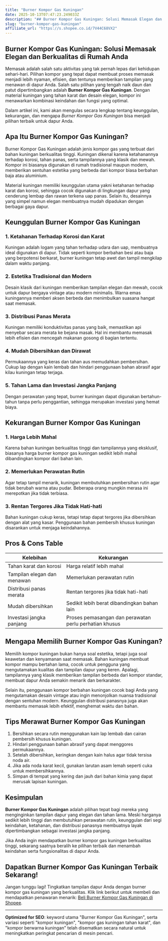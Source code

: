 ```yaml
---
title: "Burner Kompor Gas Kuningan"
date: 2025-10-13T07:47:23.249033Z
description: "## Burner Kompor Gas Kuningan: Solusi Memasak Elegan dan Berkualitas di Rumah Anda..."
slug: "burner-kompor-gas-kuningan"
affiliate_url: "https://s.shopee.co.id/7V44C68VX2"
---
```

## Burner Kompor Gas Kuningan: Solusi Memasak Elegan dan Berkualitas di Rumah Anda

Memasak adalah salah satu aktivitas yang tak pernah lepas dari kehidupan sehari-hari. Pilihan kompor yang tepat dapat membuat proses memasak menjadi lebih nyaman, efisien, dan tentunya memberikan tampilan yang menawan di dapur Anda. Salah satu pilihan yang tengah naik daun dan patut dipertimbangkan adalah **Burner Kompor Gas Kuningan**. Dengan material kuningan yang tahan karat dan desain elegan, kompor ini menawarkan kombinasi keindahan dan fungsi yang optimal.

Dalam artikel ini, kami akan mengulas secara lengkap tentang keunggulan, kekurangan, dan mengapa *Burner Kompor Gas Kuningan* bisa menjadi pilihan terbaik untuk dapur Anda.

## Apa Itu Burner Kompor Gas Kuningan?

Burner Kompor Gas Kuningan adalah jenis kompor gas yang terbuat dari bahan kuningan berkualitas tinggi. Kuningan dikenal karena ketahanannya terhadap korosi, tahan panas, serta tampilannya yang klasik dan mewah. Kompor ini biasanya digunakan di rumah tradisional maupun modern, memberikan sentuhan estetika yang berbeda dari kompor biasa berbahan baja atau aluminium.

Material kuningan memiliki keunggulan utama yakni ketahanan terhadap karat dan korosi, sehingga cocok digunakan di lingkungan dapur yang cenderung lembap dan rawan terkena uap panas. Selain itu, desainnya yang simpel namun elegan membuatnya mudah dipadukan dengan berbagai gaya dapur.

## Keunggulan Burner Kompor Gas Kuningan

### 1. Ketahanan Terhadap Korosi dan Karat
Kuningan adalah logam yang tahan terhadap udara dan uap, membuatnya ideal digunakan di dapur. Tidak seperti kompor berbahan besi atau baja yang berpotensi berkarat, burner kuningan tetap awet dan tampil mengkilap dalam waktu panjang.

### 2. Estetika Tradisional dan Modern
Desain klasik dari kuningan memberikan tampilan elegan dan mewah, cocok untuk dapur bergaya vintage atau modern minimalis. Warna emas kuningannya memberi aksen berbeda dan menimbulkan suasana hangat saat memasak.

### 3. Distribusi Panas Merata
Kuningan memiliki konduktivitas panas yang baik, memastikan api menyebar secara merata ke bejana masak. Hal ini membantu memasak lebih efisien dan mencegah makanan gosong di bagian tertentu.

### 4. Mudah Dibersihkan dan Dirawat
Permukaannya yang keras dan tahan aus memudahkan pembersihan. Cukup lap dengan kain lembab dan hindari penggunaan bahan abrasif agar kilau kuningan tetap terjaga.

### 5. Tahan Lama dan Investasi Jangka Panjang
Dengan perawatan yang tepat, burner kuningan dapat digunakan bertahun-tahun tanpa perlu penggantian, sehingga merupakan investasi yang hemat biaya.

## Kekurangan Burner Kompor Gas Kuningan

### 1. Harga Lebih Mahal
Karena bahan kuningan berkualitas tinggi dan tampilannya yang eksklusif, biasanya harga burner kompor gas kuningan sedikit lebih mahal dibandingkan kompor dari bahan lain.

### 2. Memerlukan Perawatan Rutin
Agar tetap tampil menarik, kuningan membutuhkan pembersihan rutin agar tidak berubah warna atau pudar. Beberapa orang mungkin merasa ini merepotkan jika tidak terbiasa.

### 3. Rentan Tergores Jika Tidak Hati-hati
Bahan kuningan cukup keras, tetapi tetap dapat tergores jika dibersihkan dengan alat yang kasar. Penggunaan bahan pembersih khusus kuningan disarankan untuk menjaga keindahannya.

## Pros & Cons Table

| Kelebihan                                           | Kekurangan                                            |
|-----------------------------------------------------|--------------------------------------------------------|
| Tahan karat dan korosi                            | Harga relatif lebih mahal                            |
| Tampilan elegan dan menawan                        | Memerlukan perawatan rutin                            |
| Distribusi panas merata                            | Rentan tergores jika tidak hati-hati                 |
| Mudah dibersihkan                                 | Sedikit lebih berat dibandingkan bahan lain           |
| Investasi jangka panjang                          | Proses pemasangan dan perawatan perlu perhatian khusus |

## Mengapa Memilih Burner Kompor Gas Kuningan?

Memilih kompor kuningan bukan hanya soal estetika, tetapi juga soal keawetan dan kenyamanan saat memasak. Bahan kuningan membuat kompor mampu bertahan lama, cocok untuk pengguna yang mengutamakan kualitas dan tampilan dapur yang keren. Apalagi, tampilannya yang klasik memberikan tampilan berbeda dari kompor standar, membuat dapur Anda semakin menarik dan berkarakter.

Selain itu, penggunaan kompor berbahan kuningan cocok bagi Anda yang mengutamakan desain vintage atau ingin menonjolkan nuansa tradisional dengan sentuhan modern. Keunggulan distribusi panasnya juga akan membantu memasak lebih efektif, menghemat waktu dan bahan.

## Tips Merawat Burner Kompor Gas Kuningan

1. Bersihkan secara rutin menggunakan kain lap lembab dan cairan pembersih khusus kuningan.
2. Hindari penggunaan bahan abrasif yang dapat menggores permukaannya.
3. Setelah dibersihkan, keringkan dengan kain halus agar tidak tersisa noda air.
4. Jika ada noda karat kecil, gunakan larutan asam lemah seperti cuka untuk membersihkannya.
5. Simpan di tempat yang kering dan jauh dari bahan kimia yang dapat merusak lapisan kuningan.

## Kesimpulan

**Burner Kompor Gas Kuningan** adalah pilihan tepat bagi mereka yang menginginkan tampilan dapur yang elegan dan tahan lama. Meski harganya sedikit lebih tinggi dan membutuhkan perawatan rutin, keunggulan dari segi keindahan, ketahanan, dan distribusi panasnya membuatnya layak dipertimbangkan sebagai investasi jangka panjang.

Jika Anda ingin mendapatkan burner kompor gas kuningan berkualitas tinggi, sekarang saatnya beralih ke pilihan terbaik dan menambah keindahan serta fungsionalitas di dapur Anda.

## Dapatkan Burner Kompor Gas Kuningan Terbaik Sekarang!

Jangan tunggu lagi! Tingkatkan tampilan dapur Anda dengan burner kompor gas kuningan yang berkualitas. Klik link berikut untuk membeli dan mendapatkan penawaran menarik: [Beli Burner Kompor Gas Kuningan di Shopee](https://s.shopee.co.id/7V44C68VX2).

---

**Optimized for SEO**: keyword utama "Burner Kompor Gas Kuningan", serta variasi seperti "kompor kuningan", "kompor gas kuningan tahan karat", dan "kompor berwarna kuningan" telah disematkan secara natural untuk meningkatkan peringkat pencarian di mesin pencari.